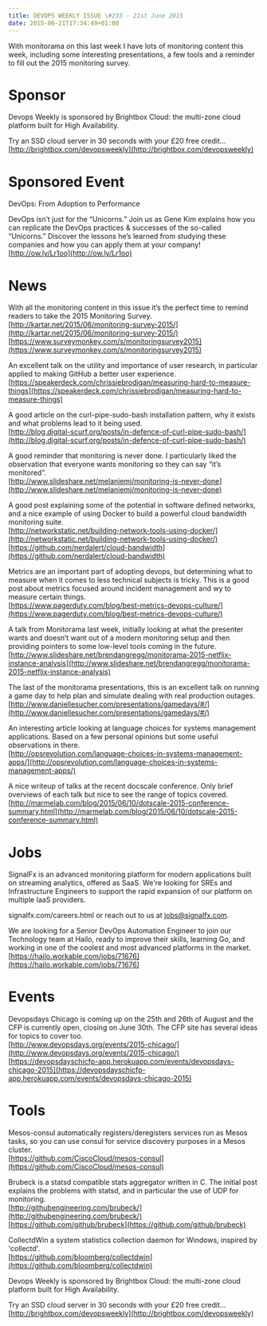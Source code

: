 ```yaml
---
title: DEVOPS WEEKLY ISSUE \#233 - 21st June 2015 
date: 2015-06-21T17:34:49+01:00
---
```


With monitorama on this last week I have lots of monitoring content this week, including some interesting presentations, a few tools and a reminder to fill out the 2015 monitoring survey.


Sponsor
======

Devops Weekly is sponsored by Brightbox Cloud: the multi-zone cloud platform built for High Availability.

Try an SSD cloud server in 30 seconds with your £20 free credit…
<br>[http://brightbox.com/devopsweekly](http://brightbox.com/devopsweekly)


Sponsored Event
=============

DevOps: From Adoption to Performance

DevOps isn’t just for the “Unicorns.” Join us as Gene Kim explains how you can replicate the DevOps practices & successes of the so-called “Unicorns.” Discover the lessons he’s learned from studying these companies and how you can apply them at your company!
<br>[http://ow.ly/Lr1oo](http://ow.ly/Lr1oo)


News
====

With all the monitoring content in this issue it’s the perfect time to remind readers to take the 2015 Monitoring Survey.
<br>[http://kartar.net/2015/06/monitoring-survey-2015/](http://kartar.net/2015/06/monitoring-survey-2015/)
<br>[https://www.surveymonkey.com/s/monitoringsurvey2015](https://www.surveymonkey.com/s/monitoringsurvey2015)


An excellent talk on the utility and importance of user research, in particular applied to making GitHub a better user experience.
<br>[https://speakerdeck.com/chrissiebrodigan/measuring-hard-to-measure-things](https://speakerdeck.com/chrissiebrodigan/measuring-hard-to-measure-things)


A good article on the curl-pipe-sudo-bash installation pattern, why it exists and what problems lead to it being used.
<br>[http://blog.digital-scurf.org/posts/in-defence-of-curl-pipe-sudo-bash/](http://blog.digital-scurf.org/posts/in-defence-of-curl-pipe-sudo-bash/)


A good reminder that monitoring is never done. I particularly liked the observation that everyone wants monitoring so they can say “it’s monitored”.
<br>[http://www.slideshare.net/melaniemj/monitoring-is-never-done](http://www.slideshare.net/melaniemj/monitoring-is-never-done)


A good post explaining some of the potential in software defined networks, and a nice example of using Docker to build a powerful cloud bandwidth monitoring suite.
<br>[http://networkstatic.net/building-network-tools-using-docker/](http://networkstatic.net/building-network-tools-using-docker/)
<br>[https://github.com/nerdalert/cloud-bandwidth](https://github.com/nerdalert/cloud-bandwidth)


Metrics are an important part of adopting devops, but determining what to measure when it comes to less technical subjects is tricky. This is a good post about metrics focused around incident management and wy to measure certain things.
<br>[https://www.pagerduty.com/blog/best-metrics-devops-culture/](https://www.pagerduty.com/blog/best-metrics-devops-culture/)


A talk from Monitorama last week, initially looking at what the presenter wants and doesn’t want out of a modern monitoring setup and then providing pointers to some low-level tools coming in the future.
<br>[http://www.slideshare.net/brendangregg/monitorama-2015-netflix-instance-analysis](http://www.slideshare.net/brendangregg/monitorama-2015-netflix-instance-analysis)


The last of the monitorama presentations, this is an excellent talk on running a game day to help plan and simulate dealing with real production outages.
<br>[http://www.daniellesucher.com/presentations/gamedays/#/](http://www.daniellesucher.com/presentations/gamedays/#/)


An interesting article looking at language choices for systems management applications. Based on a few personal opinions but some useful observations in there.
<br>[http://opsrevolution.com/language-choices-in-systems-management-apps/](http://opsrevolution.com/language-choices-in-systems-management-apps/)


A nice writeup of talks at the recent docscale conference. Only brief overviews of each talk but nice to see the range of topics covered.
<br>[http://marmelab.com/blog/2015/06/10/dotscale-2015-conference-summary.html](http://marmelab.com/blog/2015/06/10/dotscale-2015-conference-summary.html)


Jobs
====

SignalFx is an advanced monitoring platform for modern applications built on streaming analytics, offered as SaaS. We're looking for SREs and Infrastructure Engineers to support the rapid expansion of our platform on multiple IaaS providers.

signalfx.com/careers.html or reach out to us at jobs@signalfx.com.


We are looking for a Senior DevOps Automation Engineer to join our Technology team at Hailo, ready to improve their skills, learning Go, and working in one of the coolest and most advanced platforms in the market.
<br>[https://hailo.workable.com/jobs/71676](https://hailo.workable.com/jobs/71676)



Events
======

Devopsdays Chicago is coming up on the 25th and 26th of August and the CFP is currently open, closing on June 30th. The CFP site has several ideas for topics to cover too.
<br>[http://www.devopsdays.org/events/2015-chicago/](http://www.devopsdays.org/events/2015-chicago/)
<br>[https://devopsdayschicfp-app.herokuapp.com/events/devopsdays-chicago-2015](https://devopsdayschicfp-app.herokuapp.com/events/devopsdays-chicago-2015)


Tools
=====

Mesos-consul automatically registers/deregisters services run as Mesos tasks, so you can use consul for service discovery purposes in a Mesos cluster.
<br>[https://github.com/CiscoCloud/mesos-consul](https://github.com/CiscoCloud/mesos-consul)


Brubeck is a statsd compatible stats aggregator written in C. The initial post explains the problems with statsd, and in particular the use of UDP for monitoring.
<br>[http://githubengineering.com/brubeck/](http://githubengineering.com/brubeck/)
<br>[https://github.com/github/brubeck](https://github.com/github/brubeck)


CollectdWin a system statistics collection daemon for Windows, inspired by 'collectd'.
<br>[https://github.com/bloomberg/collectdwin](https://github.com/bloomberg/collectdwin)


Devops Weekly is sponsored by Brightbox Cloud: the multi-zone cloud platform built for High Availability.

Try an SSD cloud server in 30 seconds with your £20 free credit…
<br>[http://brightbox.com/devopsweekly](http://brightbox.com/devopsweekly)



